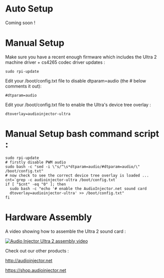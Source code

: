 # Auto Setup

Coming soon !

# Manual Setup

Make sure you have a recent enough firmware which includes the Ultra 2 machine driver + cs4265 codec driver updates :

```
sudo rpi-update
```

Edit your /boot/config.txt file to disable dtparam=audio (the # below comments it out):
```
#dtparam=audio
```

Edit your /boot/config.txt file to enable the Ultra's device tree overlay :
```
dtoverlay=audioinjector-ultra
```  

# Manual Setup bash command script :
```
sudo rpi-update
# firstly disable PWM audio
sudo bash -c "sed -i \"s/^\s*dtparam=audio/#dtparam=audio/\" /boot/config.txt"
# now check to see the correct device tree overlay is loaded ...
cnt=`grep -c audioinjector-ultra /boot/config.txt`
if [ "$cnt" -eq "0" ]; then
  sudo bash -c "echo '# enable the AudioInjector.net sound card
  dtoverlay=audioinjector-ultra' >> /boot/config.txt"
fi
```

# Hardware Assembly
A video showing how to assemble the Ultra 2 sound card :

[![Audio Injector Ultra 2 assembly video](https://ksr-ugc.imgix.net/assets/021/896/505/1ec8b145a3c9a519dcd3fc8f703b829d_original.jpg?ixlib=rb-1.1.0&w=680&fit=max&v=1531538985&auto=format&gif-q=50&q=92&s=8250699b5e636f4a57907524fc1e19cf)](https://www.youtube.com/watch?v=5aJgab891BE&feature=youtu.be "Audio Injector Ultra 2 assembly video")

Check out our other products :

http://audioinjector.net

https://shop.audioinjector.net
